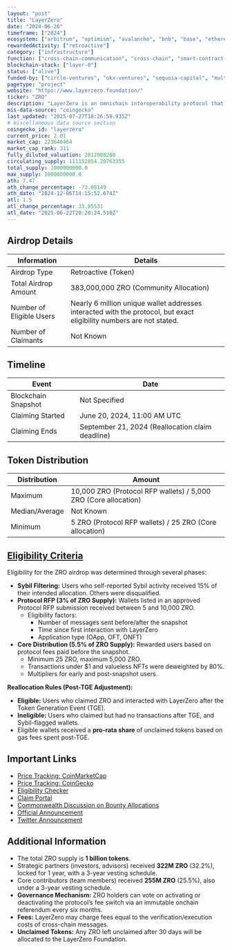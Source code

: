 ```yaml
---
layout: "post"
title: "LayerZero"
date: "2024-06-20"
timeframe: ["2024"]
ecosystem: ["arbitrum", "optimism", "avalanche", "bnb", "base", "ethereum", "polygon"]
rewardedActivity: ["retroactive"]
category: ["infrastructure"]
function: ["cross-chain-communication", "cross-chain", "smart-contract-platform"]
blockchain-stack: ["layer-0"]
status: ["alive"]
funded-by: ["circle-ventures", "okx-ventures", "sequoia-capital", "multicoin-capital"]
pagetype: "project"
website: "https://www.layerzero.foundation/"
ticker: "ZRO"
description: "LayerZero is an omnichain interoperability protocol that enables censorship-resistant messaging and permissionless development through immutable smart contracts."
mis-data-source: "coingecko"
last_updated: "2025-07-27T18:26:59.935Z"
# miscellaneous data source section
coingecko_id: "layerzero"
current_price: 2.01
market_cap: 223640464
market_cap_rank: 311
fully_diluted_valuation: 2012008288
circulating_supply: 111152854.20763355
total_supply: 1000000000.0
max_supply: 1000000000.0
ath: 7.47
ath_change_percentage: -73.08149
ath_date: "2024-12-06T14:15:52.674Z"
atl: 1.5
atl_change_percentage: 33.85531
atl_date: "2025-06-22T20:20:24.510Z"
---
```


## Airdrop Details

| Information              | Details                                                                                                              |
| ------------------------ | -------------------------------------------------------------------------------------------------------------------- |
| Airdrop Type             | Retroactive (Token)                                                                                                  |
| Total Airdrop Amount     | 383,000,000 ZRO (Community Allocation)                                                                               |
| Number of Eligible Users | Nearly 6 million unique wallet addresses interacted with the protocol, but exact eligibility numbers are not stated. |
| Number of Claimants      | Not Known                                                                                                            |

## Timeline

| Event               | Date                                             |
| ------------------- | ------------------------------------------------ |
| Blockchain Snapshot | Not Specified                                    |
| Claiming Started    | June 20, 2024, 11:00 AM UTC                      |
| Claiming Ends       | September 21, 2024 (Reallocation claim deadline) |

## Token Distribution

| Distribution   | Amount                                                          |
| -------------- | --------------------------------------------------------------- |
| Maximum        | 10,000 ZRO (Protocol RFP wallets) / 5,000 ZRO (Core allocation) |
| Median/Average | Not Known                                                       |
| Minimum        | 5 ZRO (Protocol RFP wallets) / 25 ZRO (Core allocation)         |

## [Eligibility Criteria](https://www.layerzero.foundation/eligibility)

Eligibility for the ZRO airdrop was determined through several phases:

- **Sybil Filtering:** Users who self-reported Sybil activity received 15% of their intended allocation. Others were disqualified.
- **Protocol RFP (3% of ZRO Supply):** Wallets listed in an approved Protocol RFP submission received between 5 and 10,000 ZRO.
  - Eligibility factors:
    - Number of messages sent before/after the snapshot
    - Time since first interaction with LayerZero
    - Application type (OApp, OFT, ONFT)
- **Core Distribution (5.5% of ZRO Supply):** Rewarded users based on protocol fees paid before the snapshot.
  - Minimum 25 ZRO, maximum 5,000 ZRO.
  - Transactions under $1 and valueless NFTs were deweighted by 80%.
  - Multipliers for early and post-snapshot users.

**Reallocation Rules (Post-TGE Adjustment):**

- **Eligible:** Users who claimed ZRO and interacted with LayerZero after the Token Generation Event (TGE).
- **Ineligible:** Users who claimed but had no transactions after TGE, and Sybil-flagged wallets.
- Eligible wallets received a **pro-rata share** of unclaimed tokens based on gas fees spent post-TGE.

## Important Links

- [Price Tracking: CoinMarketCap](https://coinmarketcap.com/currencies/zro/)
- [Price Tracking: CoinGecko](https://www.coingecko.com/en/coins/zro/)
- [Eligibility Checker](https://www.layerzero.foundation/eligibility)
- [Claim Portal](https://layerzero.foundation/claim)
- [Commonwealth Discussion on Bounty Allocations](https://commonwealth.im/layerzero/discussion/24973-previously-unreviewed-bounty-hunter-allocations-other-updates)
- [Official Announcement](https://info.layerzero.foundation/introducing-zro-d39df554a9b7)
- [Twitter Announcement](https://x.com/LayerZero_Fndn/status/1837228529282334736)

## Additional Information

- The total ZRO supply is **1 billion tokens**.
- Strategic partners (investors, advisors) received **322M ZRO** (32.2%), locked for 1 year, with a 3-year vesting schedule.
- Core contributors (team members) received **255M ZRO** (25.5%), also under a 3-year vesting schedule.
- **Governance Mechanism:** ZRO holders can vote on activating or deactivating the protocol’s fee switch via an immutable onchain referendum every six months.
- **Fees:** LayerZero may charge fees equal to the verification/execution costs of cross-chain messages.
- **Unclaimed Tokens:** Any ZRO left unclaimed after 30 days will be allocated to the LayerZero Foundation.